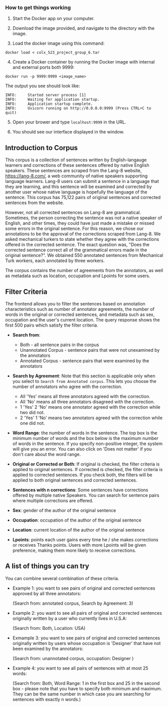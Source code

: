 ### How to get things working

1. Start the Docker app on your computer.

2. Download the image provided, and navigate to the directory with the image.

3. Load the docker image using this command: 

`docker load < colx_523_project_group_6.tar`

4. Create a Docker container by running the Docker image with internal and external ports both 9999:

`docker run -p 9999:9999 <image_name>`

The output you see should look like:

``` 
INFO:     Started server process [1]
INFO:     Waiting for application startup.
INFO:     Application startup complete.
INFO:     Uvicorn running on http://0.0.0.0:9999 (Press CTRL+C to quit)
```

5. Open your brower and type `localhost:9999` in the URL. 

6. You should see our interface displayed in the window.

## Introduction to Corpus

This corpus is a collection of sentences written by English-langauge learners and corrections of these sentences offered by native English speakers. These sentences are scraped from the Lang-8 website, https://lang-8.com/, a web community of native speakers supporting language learners. Lang-8 users can submit a sentence in a language that they are learning, and this sentence will be examined and corrected by another user whose native language is hopefully the language of the sentence. This corpus has 75,122 pairs of original sentences and corrected sentences from the website. 

However, not all corrected sentences on Lang-8 are grammatical. Sometimes, the person correcting the sentence was not a native speaker of English, and other times, they could have just made a mistake or missed some errors in the original sentence. For this reason, we chose our annotations to be the approval of the corrections scraped from Lang-8. We asked mechanical turkers to state whether they agree with the corrections offered in the corrected sentence. The exact question was, "Does the corrected sentence correct all of the grammatical errors made in the original sentence?". We obtained 550 annotated sentences from Mechanical Turk workers, each annotated by three workers. 

The corpus contains the number of agreements from the annotators, as well as metadata such as location, occupation and Lpoints for some users. 

## Filter Criteria

The frontend allows you to filter the sentences based on annotation characteristics such as number of annotator agreements, the number of words in the original or corrected sentences, and metadata such as sex, occupation and the user's current location. The query response shows the first 500 pairs which satisfy the filter criteria. 

- **Search from**: 
  
  - Both - all sentence pairs in the corpus 
  - Unannotated Corpus - sentence pairs that were not unexamined by the annotators
  - Annotated Corpus - sentence pairs that were examined by the annotators
  

- **Search by Agreement**: Note that this section is applicable only when you select to `Search from Annotated corpus`. This lets you choose the number of annotators who agree with the correction. 
  - All 'Yes' means all three annotators agreed with the correction.
  - All 'No' means all three annotators disagreed with the correction.
  - 1 'Yes' 2 'No' means one annotator agreed with the correction while two did not.
  - 2 'Yes' 1 'No' means two annotators agreed with the correction while one did not. 

- **Word Range**: the number of words in the sentence. The top box is the minimum number of words and the box below is the maximum number of words in the sentence. 
  If you specify non-positive integer, the system will give you an error. You can also click on 'Does not matter' if you don't care about the word range. 

- **Original or Corrected or Both**: If original is checked, the filter criteria is applied to original sentences. If corrected is checked, the filter criteria is applied to corrected sentences. 
  If you check both, the filters will be applied to both original sentences and corrected sentences. 

- **Sentences with n corrections**: Some sentences have corrections offered by multiple native Speakers. You can search for sentence pairs where multiple corrections are offered. 

- **Sex**: gender of the author of the original sentence

- **Occupation**: occupation of the author of the original sentence

- **Location**: current location of the author of the original sentence

- **Lpoints**: points each user gains every time he / she makes corrections or receives Thanks points. Users with more Lpoints will be given preference, making them more likely to receive corrections. 

## A list of things you can try

You can combine several combination of these criteria.

- Example 1: you want to see pairs of original and corrected sentences approved by all three annotators:

    (Search from: annotated corpus, Search by Agreement: 3)

- Example 2: you want to see all pairs of original and corrected sentences originally written by a user who currently lives in U.S.A:
    
    (Search from: Both, Location: USA)
    
- Exmample 3: you want to see pairs of original and corrected sentences originally written by users whose occupation is 'Designer' that have not been examined by the annotators:
    
    (Search from: unannotated corpus, occupation: Designer )
    
- Example 4: you want to see all pairs of sentences with at most 25 words:

    (Search from: Both, Word Range: 1 in the first box and 25 in the second box - please note that you have to specify both minimum and maximum. 
     They can be the same number in which case you are searching for sentences with exactly n words.)


